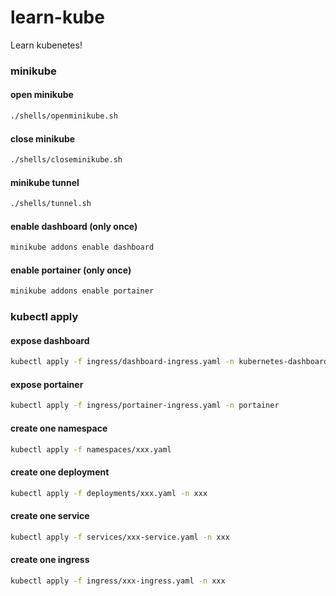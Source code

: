 # learn-kube

Learn kubenetes!

### minikube

#### open minikube

```bash
./shells/openminikube.sh
```

#### close minikube

```bash
./shells/closeminikube.sh
```

#### minikube tunnel

```bash
./shells/tunnel.sh
```

#### enable dashboard (only once)

```bash
minikube addons enable dashboard
```

#### enable portainer (only once)

```bash
minikube addons enable portainer
```

### kubectl apply

#### expose dashboard

```bash
kubectl apply -f ingress/dashboard-ingress.yaml -n kubernetes-dashboard
```

#### expose portainer

```bash
kubectl apply -f ingress/portainer-ingress.yaml -n portainer
```

#### create one namespace

```bash
kubectl apply -f namespaces/xxx.yaml
```

#### create one deployment

```bash
kubectl apply -f deployments/xxx.yaml -n xxx
```

#### create one service

```bash
kubectl apply -f services/xxx-service.yaml -n xxx
```

#### create one ingress

```bash
kubectl apply -f ingress/xxx-ingress.yaml -n xxx
```
